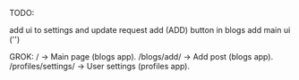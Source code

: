 TODO:

add ui to settings and update request
add (ADD) button in blogs
add main ui ('\')


GROK:
/ → Main page (blogs app).
/blogs/add/ → Add post (blogs app).
/profiles/settings/ → User settings (profiles app).